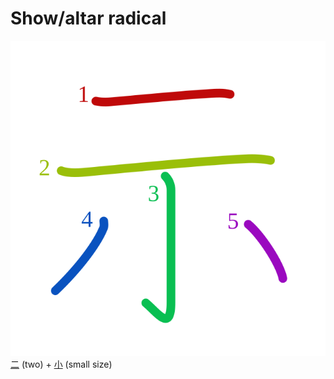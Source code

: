 # Show/altar radical
![793a](Kanji/kanji-colorize/793a.svg)
[二](Kanji/kanji-dict/二.md) (two) + [小](Kanji/kanji-dict/小.md) (small size)
